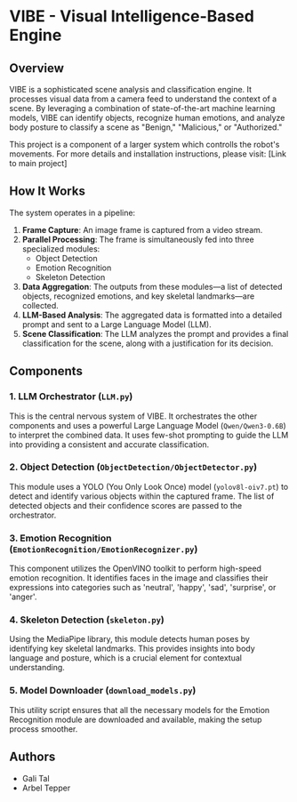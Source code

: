 # VIBE - Visual Intelligence-Based Engine

## Overview

VIBE is a sophisticated scene analysis and classification engine. It processes visual data from a camera feed to understand the context of a scene. By leveraging a combination of state-of-the-art machine learning models, VIBE can identify objects, recognize human emotions, and analyze body posture to classify a scene as "Benign," "Malicious," or "Authorized."

This project is a component of a larger system which controlls the robot's movements. For more details and installation instructions, please visit: [Link to main project]

## How It Works

The system operates in a pipeline:

1.  **Frame Capture**: An image frame is captured from a video stream.
2.  **Parallel Processing**: The frame is simultaneously fed into three specialized modules:
    *   Object Detection
    *   Emotion Recognition
    *   Skeleton Detection
3.  **Data Aggregation**: The outputs from these modules—a list of detected objects, recognized emotions, and key skeletal landmarks—are collected.
4.  **LLM-Based Analysis**: The aggregated data is formatted into a detailed prompt and sent to a Large Language Model (LLM).
5.  **Scene Classification**: The LLM analyzes the prompt and provides a final classification for the scene, along with a justification for its decision.

## Components

### 1. LLM Orchestrator (`LLM.py`)

This is the central nervous system of VIBE. It orchestrates the other components and uses a powerful Large Language Model (`Qwen/Qwen3-0.6B`) to interpret the combined data. It uses few-shot prompting to guide the LLM into providing a consistent and accurate classification.

### 2. Object Detection (`ObjectDetection/ObjectDetector.py`)

This module uses a YOLO (You Only Look Once) model (`yolov8l-oiv7.pt`) to detect and identify various objects within the captured frame. The list of detected objects and their confidence scores are passed to the orchestrator.

### 3. Emotion Recognition (`EmotionRecognition/EmotionRecognizer.py`)

This component utilizes the OpenVINO toolkit to perform high-speed emotion recognition. It identifies faces in the image and classifies their expressions into categories such as 'neutral', 'happy', 'sad', 'surprise', or 'anger'.

### 4. Skeleton Detection (`skeleton.py`)

Using the MediaPipe library, this module detects human poses by identifying key skeletal landmarks. This provides insights into body language and posture, which is a crucial element for contextual understanding.

### 5. Model Downloader (`download_models.py`)

This utility script ensures that all the necessary models for the Emotion Recognition module are downloaded and available, making the setup process smoother.

## Authors

*   Gali Tal
*   Arbel Tepper
